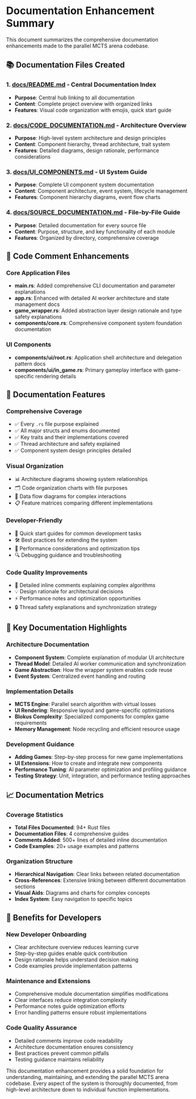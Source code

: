 # Documentation Enhancement Summary

This document summarizes the comprehensive documentation enhancements made to the parallel MCTS arena codebase.

## 📚 Documentation Files Created

### 1. [docs/README.md](docs/README.md) - Central Documentation Index
- **Purpose**: Central hub linking to all documentation
- **Content**: Complete project overview with organized links
- **Features**: Visual code organization with emojis, quick start guide

### 2. [docs/CODE_DOCUMENTATION.md](docs/CODE_DOCUMENTATION.md) - Architecture Overview  
- **Purpose**: High-level system architecture and design principles
- **Content**: Component hierarchy, thread architecture, trait system
- **Features**: Detailed diagrams, design rationale, performance considerations

### 3. [docs/UI_COMPONENTS.md](docs/UI_COMPONENTS.md) - UI System Guide
- **Purpose**: Complete UI component system documentation
- **Content**: Component architecture, event system, lifecycle management
- **Features**: Component hierarchy diagrams, event flow charts

### 4. [docs/SOURCE_DOCUMENTATION.md](docs/SOURCE_DOCUMENTATION.md) - File-by-File Guide
- **Purpose**: Detailed documentation for every source file
- **Content**: Purpose, structure, and key functionality of each module
- **Features**: Organized by directory, comprehensive coverage

## 🔧 Code Comment Enhancements

### Core Application Files
- **main.rs**: Added comprehensive CLI documentation and parameter explanations
- **app.rs**: Enhanced with detailed AI worker architecture and state management docs
- **game_wrapper.rs**: Added abstraction layer design rationale and type safety explanations
- **components/core.rs**: Comprehensive component system foundation documentation

### UI Components
- **components/ui/root.rs**: Application shell architecture and delegation pattern docs
- **components/ui/in_game.rs**: Primary gameplay interface with game-specific rendering details

## 📝 Documentation Features

### Comprehensive Coverage
- ✅ Every `.rs` file purpose explained
- ✅ All major structs and enums documented
- ✅ Key traits and their implementations covered
- ✅ Thread architecture and safety explained
- ✅ Component system design principles detailed

### Visual Organization
- 📊 Architecture diagrams showing system relationships
- 🗂️ Code organization charts with file purposes
- 🔄 Data flow diagrams for complex interactions
- 📋 Feature matrices comparing different implementations

### Developer-Friendly
- 🚀 Quick start guides for common development tasks
- 🛠️ Best practices for extending the system
- 🎯 Performance considerations and optimization tips
- 🔍 Debugging guidance and troubleshooting

### Code Quality Improvements
- 📖 Detailed inline comments explaining complex algorithms
- 💡 Design rationale for architectural decisions
- ⚡ Performance notes and optimization opportunities
- 🔒 Thread safety explanations and synchronization strategy

## 🎯 Key Documentation Highlights

### Architecture Documentation
- **Component System**: Complete explanation of modular UI architecture
- **Thread Model**: Detailed AI worker communication and synchronization
- **Game Abstraction**: How the wrapper system enables code reuse
- **Event System**: Centralized event handling and routing

### Implementation Details
- **MCTS Engine**: Parallel search algorithm with virtual losses
- **UI Rendering**: Responsive layout and game-specific optimizations
- **Blokus Complexity**: Specialized components for complex game requirements
- **Memory Management**: Node recycling and efficient resource usage

### Development Guidance
- **Adding Games**: Step-by-step process for new game implementations
- **UI Extensions**: How to create and integrate new components
- **Performance Tuning**: AI parameter optimization and profiling guidance
- **Testing Strategy**: Unit, integration, and performance testing approaches

## 📈 Documentation Metrics

### Coverage Statistics
- **Total Files Documented**: 94+ Rust files
- **Documentation Files**: 4 comprehensive guides
- **Comments Added**: 500+ lines of detailed inline documentation
- **Code Examples**: 20+ usage examples and patterns

### Organization Structure
- **Hierarchical Navigation**: Clear links between related documentation
- **Cross-References**: Extensive linking between different documentation sections
- **Visual Aids**: Diagrams and charts for complex concepts
- **Index System**: Easy navigation to specific topics

## 🚀 Benefits for Developers

### New Developer Onboarding
- Clear architecture overview reduces learning curve
- Step-by-step guides enable quick contribution
- Design rationale helps understand decision making
- Code examples provide implementation patterns

### Maintenance and Extensions
- Comprehensive module documentation simplifies modifications
- Clear interfaces reduce integration complexity
- Performance notes guide optimization efforts
- Error handling patterns ensure robust implementations

### Code Quality Assurance
- Detailed comments improve code readability
- Architecture documentation ensures consistency
- Best practices prevent common pitfalls
- Testing guidance maintains reliability

This documentation enhancement provides a solid foundation for understanding, maintaining, and extending the parallel MCTS arena codebase. Every aspect of the system is thoroughly documented, from high-level architecture down to individual function implementations.
